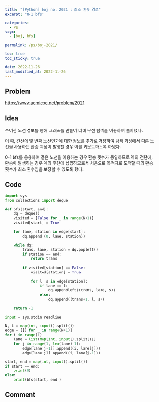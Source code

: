 ```yaml
---
title: "[Python] boj no. 2021 : 최소 환승 경로"
excerpt: "0-1 bfs"

categories:
  - PS
tags:
  - [boj, bfs]

permalink: /ps/boj-2021/

toc: true
toc_sticky: true

date: 2022-11-26
last_modified_at: 2022-11-26
---
```


## Problem

<https://www.acmicpc.net/problem/2021>

## Idea

주어진 노선 정보를 통해 그래프를 만들어 너비 우선 탐색을 이용하여 풀이했다.

이 때, 간선에 몇 번째 노선인가에 대한 정보를 추가로 저장하여 탐색 과정에서 다른 노선을 사용하는 환승 과정이 발생할 경우 이를 카운트하도록 하였다.

0-1 bfs를 응용하여 같은 노선을 이용하는 경우 환승 횟수가 동일하므로 덱의 전단에, 환승이 발생하는 경우 덱의 후단에 삽입하므로서 처음으로 목적지로 도착할 때의 환승 횟수가 최소 횟수임을 보장할 수 있도록 했다.

## Code

```py
import sys
from collections import deque

def bfs(start, end):
    dq = deque()
    visited = [False for _ in range(N+1)]
    visited[start] = True
    
    for lane, station in edge[start]:
        dq.append((0, lane, station))
        
    while dq:
        trans, lane, station = dq.popleft()
        if station == end:
            return trans
        
        if visited[station] == False:
            visited[station] = True
        
            for l, s in edge[station]:
                if lane == l:
                    dq.appendleft((trans, lane, s))
                else:
                    dq.append((trans+1, l, s))
    
    return -1

input = sys.stdin.readline

N, L = map(int, input().split())
edge = [[] for _ in range(N+1)]
for i in range(L):
    lane = list(map(int, input().split()))
    for j in range(1, len(lane)-1):
        edge[lane[j-1]].append((i, lane[j]))
        edge[lane[j]].append((i, lane[j-1]))

start, end = map(int, input().split())
if start == end:
    print(0)
else:
    print(bfs(start, end))
```

## Comment

